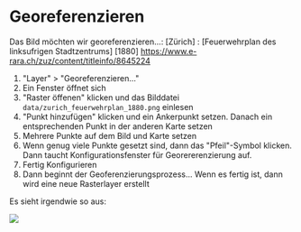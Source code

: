 # Georeferenzieren

Das Bild möchten wir georeferenzieren...:
[Zürich] : [Feuerwehrplan des linksufrigen Stadtzentrums]
[1880]
https://www.e-rara.ch/zuz/content/titleinfo/8645224



1. "Layer" > "Georeferenzieren..."
1. Ein Fenster öffnet sich
1. "Raster öffenen" klicken und das Bilddatei `data/zurich_feuerwehrplan_1880.png` einlesen
1. "Punkt hinzufügen" klicken und ein Ankerpunkt setzen. Danach ein entsprechenden Punkt in der anderen Karte setzen
1. Mehrere Punkte auf dem Bild und Karte setzen
1. Wenn genug viele Punkte gesetzt sind, dann das "Pfeil"-Symbol klicken. Dann taucht Konfigurationsfenster für Georererenzierung auf. 
1. Fertig Konfigurieren
1. Dann beginnt der Geoferenzierungsprozess... Wenn es fertig ist, dann wird eine neue Rasterlayer erstellt

Es sieht irgendwie so aus:

![](../img/test3.png)